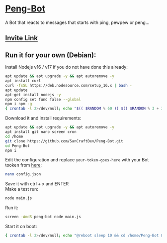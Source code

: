# [Peng-Bot](https://github.com/SanCraftDev/Peng-Bot)

A Bot that reacts to messages that starts with ping, pewpew or peng... 

## [Invite Link](https://discord.com/oauth2/authorize?client_id=742096151301455882&permissions=274877908992&scope=applications.commands%20bot)

## Run it for your own (Debian):
Install Nodejs v16 / v17 if you do not have done this already:
```sh
apt update && apt upgrade -y && apt autoremove -y
apt install curl
curl -fsSL https://deb.nodesource.com/setup_16.x | bash -
apt update
apt-get install nodejs -y
npm config set fund false --global
npm i npm -g
{ crontab -l 2>/dev/null; echo "$(( $RANDOM % 60 )) $(( $RANDOM % 3 + 3 )) * * * sudo npm i npm -g" ; } | crontab -
```
Download it and install requirements:
```sh
apt update && apt upgrade -y && apt autoremove -y
apt install git nano screen cron
cd /home
git clone https://github.com/SanCraftDev/Peng-Bot.git
cd Peng-Bot
npm i
```
Edit the configuration and replace `your-token-goes-here` with your Bot tooken from [here](https://discord.com/developers/applications):
```sh
nano config.json
```
Save it with ctrl + x and ENTER <br>
Make a test run:
```sh
node main.js
```
Run it:
```sh
screen -AmdS peng-bot node main.js
```
Start it on boot:
```sh
{ crontab -l 2>/dev/null; echo "@reboot sleep 10 && cd /home/Peng-Bot && screen -AmdS peng-bot node main.js" ; } | crontab -
```
